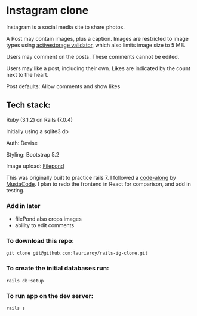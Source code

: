 # Instagram clone

Instagram is a social media site to share photos.

A Post may contain images, plus a caption. Images are restricted to image types using  [ activestorage validator](https://github.com/aki77/activestorage-validator), which also limits image size to 5 MB. 

Users may comment on the posts. These comments cannot be edited.

Users may like a post, including their own. Likes are indicated by the count next to the heart. <!--  A user may also double-click on a post to like / unlike it -->

<!-- Users may follow others, and users are suggested. -->

Post defaults: Allow comments and show likes

## Tech stack:

Ruby (3.1.2) on Rails (7.0.4)

Initially using a sqlite3 db

Auth: Devise

Styling: Bootstrap 5.2

Image upload: [Filepond](https://pqina.nl/filepond/)



This was originally built to practice rails 7. I followed a [code-along](https://www.udemy.com/course/building-instagram-from-scratch-using-ruby-on-rails-7/) by [MustaCode](mostafanabil198@gmail.com). I plan to redo the frontend in React for comparison, and add in testing.

### Add in later
- filePond also crops images
- ability to edit comments

### To download this repo:

`git clone git@github.com:laurieroy/rails-ig-clone.git`

### To create the initial databases run:

`rails db:setup`

### To run app on the dev server:

`rails s`







